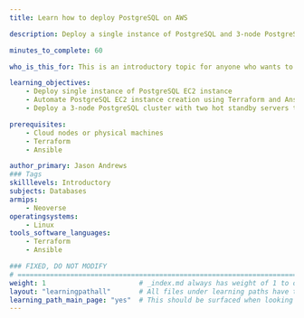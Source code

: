 ```yaml
---
title: Learn how to deploy PostgreSQL on AWS

description: Deploy a single instance of PostgreSQL and 3-node PostgreSQL through an EC2 instance. 

minutes_to_complete: 60   

who_is_this_for: This is an introductory topic for anyone who wants to deploy PostgreSQL on Cloud nodes or physical machines.

learning_objectives: 
    - Deploy single instance of PostgreSQL EC2 instance
    - Automate PostgreSQL EC2 instance creation using Terraform and Ansible
    - Deploy a 3-node PostgreSQL cluster with two hot standby servers that are read-only

prerequisites:
    - Cloud nodes or physical machines
    - Terraform
    - Ansible

author_primary: Jason Andrews
### Tags
skilllevels: Introductory
subjects: Databases
armips:
    - Neoverse
operatingsystems:
    - Linux
tools_software_languages:
    - Terraform
    - Ansible

### FIXED, DO NOT MODIFY
# ================================================================================
weight: 1                       # _index.md always has weight of 1 to order correctly
layout: "learningpathall"       # All files under learning paths have this same wrapper
learning_path_main_page: "yes"  # This should be surfaced when looking for related content. Only set for _index.md of learning path content.
---
```



